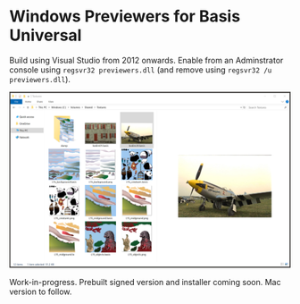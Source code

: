 # Windows Previewers for Basis Universal

Build using Visual Studio from 2012 onwards. Enable from an Adminstrator console using `regsvr32 previewers.dll` (and remove using `regsvr32 /u previewers.dll`).

![Icon and preview pane](https://raw.githubusercontent.com/cwoffenden/basis_universal/previewers/contrib/previewers/win/preview.png)

Work-in-progress. Prebuilt signed version and installer coming soon. Mac version to follow.

